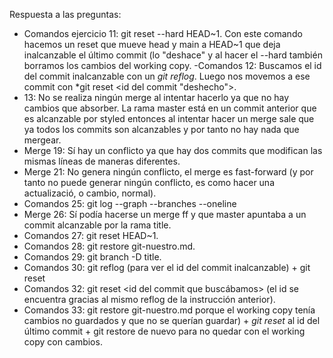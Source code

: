 Respuesta a las preguntas:
- Comandos ejercicio 11: git reset --hard HEAD\~1. Con este comando hacemos un 
reset que mueve head y main a HEAD\~1 que deja inalcanzable el último commit (lo "deshace" y al hacer el --hard también borramos los cambios del working copy.
-Comandos 12: Buscamos el id del commit inalcanzable con un *git reflog*. Luego nos movemos a ese commit con *git reset <id del commit "deshecho">. 
- 13: No se realiza ningún merge al intentar hacerlo ya que no hay cambios que absorber. La rama master está en un commit anterior que es alcanzable por styled entonces al intentar hacer un merge sale que ya todos los commits son alcanzables y por tanto no hay nada que mergear. 
- Merge 19: Sí hay un conflicto ya que hay dos commits que modifican las mismas líneas de maneras diferentes. 
- Merge 21: No genera ningún conflicto, el merge es fast-forward (y por tanto no puede generar ningún conflicto, es como hacer una actualizació, o cambio, normal).
- Comandos 25: git log --graph --branches --oneline
- Merge 26: Sí podía hacerse un merge ff y que master apuntaba a un commit alcanzable por la rama title. 
- Comandos 27: git reset HEAD\~1.
- Comandos 28: git restore git-nuestro.md.
- Comandos 29: git branch -D title.
- Comandos 30: git reflog (para ver el id del commit inalcanzable) + git reset <id del commit>
- Comandos 32: git reset <id del commit que buscábamos> (el id se encuentra gracias al mismo reflog de la instrucción anterior).
- Comandos 33: git restore git-nuestro.md porque el working copy tenía cambios no guardados y que no se querían guardar) + *git reset* al id del último commit + git restore de nuevo para no quedar con el working copy con cambios. 

